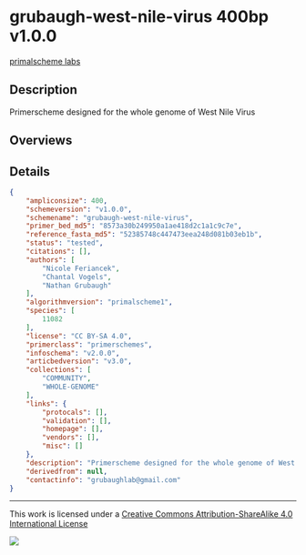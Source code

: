 # grubaugh-west-nile-virus 400bp v1.0.0

[primalscheme labs](https://labs.primalscheme.com/detail/grubaugh-west-nile-virus/400/v1.0.0)

## Description

Primerscheme designed for the whole genome of West Nile Virus

## Overviews

## Details

```json
{
    "ampliconsize": 400,
    "schemeversion": "v1.0.0",
    "schemename": "grubaugh-west-nile-virus",
    "primer_bed_md5": "8573a30b249950a1ae418d2c1a1c9c7e",
    "reference_fasta_md5": "52385748c447473eea248d081b03eb1b",
    "status": "tested",
    "citations": [],
    "authors": [
        "Nicole Feriancek",
        "Chantal Vogels",
        "Nathan Grubaugh"
    ],
    "algorithmversion": "primalscheme1",
    "species": [
        11082
    ],
    "license": "CC BY-SA 4.0",
    "primerclass": "primerschemes",
    "infoschema": "v2.0.0",
    "articbedversion": "v3.0",
    "collections": [
        "COMMUNITY",
        "WHOLE-GENOME"
    ],
    "links": {
        "protocals": [],
        "validation": [],
        "homepage": [],
        "vendors": [],
        "misc": []
    },
    "description": "Primerscheme designed for the whole genome of West Nile Virus",
    "derivedfrom": null,
    "contactinfo": "grubaughlab@gmail.com"
}
```



------------------------------------------------------------------------

This work is licensed under a [Creative Commons Attribution-ShareAlike 4.0 International License](http://creativecommons.org/licenses/by-sa/4.0/) 

![](https://i.creativecommons.org/l/by-sa/4.0/88x31.png)